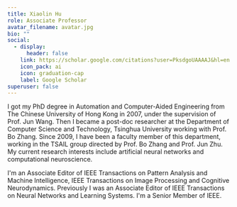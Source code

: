 ```yaml
---
title: Xiaolin Hu
role: Associate Professor
avatar_filename: avatar.jpg
bio: ""
social:
  - display:
      header: false
    link: https://scholar.google.com/citations?user=PksdgoUAAAAJ&hl=en
    icon_pack: ai
    icon: graduation-cap
    label: Google Scholar
superuser: false
---
```

I got my PhD degree in Automation and Computer-Aided Engineering from The Chinese University of Hong Kong in 2007, under the supervision of Prof. Jun Wang. Then I became a post-doc researcher at the Department of Computer Science and Technology, Tsinghua University working with Prof. Bo Zhang. Since 2009, I have been a faculty member of this department, working in the TSAIL group directed by Prof. Bo Zhang and Prof. Jun Zhu. My current research interests include artificial neural networks and computational neuroscience.  

I'm an Associate Editor of IEEE Transactions on Pattern Analysis and Machine Intelligence, IEEE Transactions on Image Processing and Cognitive Neurodynamics. Previously I was an Associate Editor of IEEE Transactions on Neural Networks and Learning Systems. I'm a Senior Member of IEEE.

